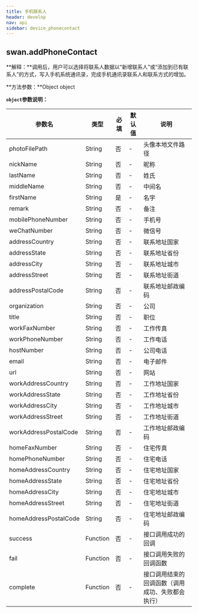 ```yaml
---
title: 手机联系人
header: develop
nav: api
sidebar: device_phonecontact
---
```



## swan.addPhoneContact

**解释：**调用后，用户可以选择将联系人数据以“新增联系人”或“添加到已有联系人”的方式，写入手机系统通讯录，完成手机通讯录联系人和联系方式的增加。

**方法参数：**Object object

**`object`参数说明：**

|参数名 |类型  |必填 | 默认值 |说明|
|---- | ---- | ---- | ----|----|
|photoFilePath |String | 否  |-| 头像本地文件路径|
|nickName |String | 否  | -|昵称|
|lastName |String | 否  | -|姓氏|
|middleName |String | 否  |-| 中间名|
|firstName |String | 是  |-| 名字|
|remark|String|否|-|备注|
|mobilePhoneNumber |String | 否  |-| 手机号|
|weChatNumber |String | 否  | -|微信号|
|addressCountry |String | 否  |-| 联系地址国家|
|addressState |String | 否  | -|联系地址省份|
|addressCity |String | 否  | -|联系地址城市|
|addressStreet |String | 否  |-| 联系地址街道|
|addressPostalCode |String | 否  | -|联系地址邮政编码|
|organization |String | 否  | -|公司|
|title |String | 否  | -|职位|
|workFaxNumber |String | 否  | -|工作传真|
|workPhoneNumber |String | 否  | -|工作电话|
|hostNumber |String | 否  |-|公司电话|
|email |String | 否  |-| 电子邮件|
|url |String | 否  | -|网站|
|workAddressCountry |String | 否  |-| 工作地址国家|
|workAddressState |String | 否  |-| 工作地址省份|
|workAddressCity |String | 否  |-| 工作地址城市|
|workAddressStreet |String | 否  |-| 工作地址街道|
|workAddressPostalCode |String | 否  |-| 工作地址邮政编码|
|homeFaxNumber |String | 否  |-| 住宅传真|
|homePhoneNumber |String | 否  | -|住宅电话|
|homeAddressCountry |String | 否  |-| 住宅地址国家|
|homeAddressState |String | 否  |-| 住宅地址省份|
|homeAddressCity |String | 否  |-| 住宅地址城市|
|homeAddressStreet |String | 否  | -|住宅地址街道|
|homeAddressPostalCode |String | 否  |-| 住宅地址邮政编码|
|success| Function  |  否  | -|接口调用成功的回调|
|fail  |  Function  |  否 |-|  接口调用失败的回调函数|
|complete  |  Function |   否 | -| 接口调用结束的回调函数（调用成功、失败都会执行）|
<!-- 
#### 错误码

**Andriod**

|错误码|说明|
|--|--|
|201|解析失败，请检查调起协议是否合法。|
|202|解析失败，请检查参数是否正确。|
|1001|执行失败|

**iOS**

|错误码|说明|
|--|--|
|201|解析失败，请检查调起协议是否合法。|
|202|解析失败，请检查参数是否正确。| -->